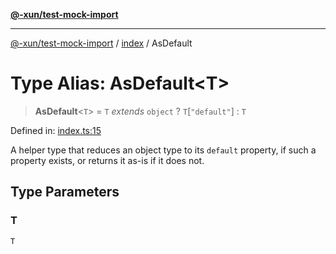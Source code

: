 [**@-xun/test-mock-import**](../../README.md)

***

[@-xun/test-mock-import](../../README.md) / [index](../README.md) / AsDefault

# Type Alias: AsDefault\<T\>

> **AsDefault**\<`T`\> = `T` *extends* `object` ? `T`\[`"default"`\] : `T`

Defined in: [index.ts:15](https://github.com/Xunnamius/test-utils/blob/1c6b5fec9cb1bd0c7c0a2cd7990ef0aedf3deb62/packages/test-mock-import/src/index.ts#L15)

A helper type that reduces an object type to its `default` property, if such
a property exists, or returns it as-is if it does not.

## Type Parameters

### T

`T`
